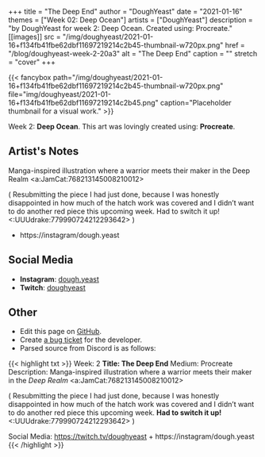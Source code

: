 +++
title =       "The Deep End"
author =      "DoughYeast"
date =        "2021-01-16"
themes =      ["Week 02: Deep Ocean"]
artists =     ["DoughYeast"]
description = "by DoughYeast for week 2: Deep Ocean. Created using: Procreate."
[[images]]
      src = "/img/doughyeast/2021-01-16+f134fb41fbe62dbf11697219214c2b45-thumbnail-w720px.png"
      href = "/blog/doughyeast-week-2-20a3"
      alt = "The Deep End"
      caption = ""
      stretch = "cover"
+++


{{< fancybox path="/img/doughyeast/2021-01-16+f134fb41fbe62dbf11697219214c2b45-thumbnail-w720px.png" file="img/doughyeast/2021-01-16+f134fb41fbe62dbf11697219214c2b45.png" caption="Placeholder thumbnail for a visual work." >}}


Week 2: **Deep Ocean**. This art was lovingly created using: **Procreate**.

## Artist's Notes

Manga-inspired illustration where a warrior meets their maker in the Deep Realm <a:JamCat:768213145008210012> 

( Resubmitting the piece I had just done, because I was honestly disappointed in how much of the hatch work was covered and I didn’t want to do another red piece this upcoming week. Had to switch it up! <:UUUdrake:779990724212293642> )

+ https://instagram/dough.yeast

## Social Media

- **Instagram**: <a href='https://instagram.com/dough.yeast' target='_blank'>dough.yeast</a>
- **Twitch**: <a href='https://twitch.tv/doughyeast' target='_blank'>doughyeast</a>

## Other

- Edit this page on [GitHub](https://github.com/teaminkling/web-refresh/edit/main/content/blog/doughyeast-week-2-20a3.md).
- Create [a bug ticket](https://github.com/teaminkling/web-refresh/issues/new?assignees=&labels=bug&template=problem-report.md&title=) for the developer.
- Parsed source from Discord is as follows:

{{< highlight txt >}}
Week: 2
**Title: The Deep End**
Medium: Procreate
Description: Manga-inspired illustration where a warrior meets their maker in the *Deep Realm* <a:JamCat:768213145008210012> 

( Resubmitting the piece I had just done, because I was honestly disappointed in how much of the hatch work was covered and I didn’t want to do another red piece this upcoming week. **Had to switch it up!** <:UUUdrake:779990724212293642> )

Social Media: https://twitch.tv/doughyeast + https://instagram/dough.yeast
{{< /highlight >}}